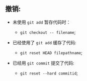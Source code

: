 ## 撤销:

* 未使用 `git add` 暂存代码时： 
  + `git checkout -- filename`;
  
* 已经使用了 `git add` 缓存了代码:
  + `git reset HEAD filepathname`;

* 已经用 `git commit` 提交了代码:
  + `git reset --hard commitid`;
